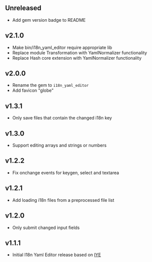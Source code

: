 ## Unreleased
* Add gem version badge to README

## v2.1.0
* Make bin/i18n_yaml_editor require appropriate lib
* Replace module Transformation with YamlNormalizer functionality
* Replace Hash core extension with YamlNormalizer functionality

## v2.0.0
* Rename the gem to `i18n_yaml_editor`
* Add favicon "globe"

## v1.3.1
* Only save files that contain the changed i18n key

## v1.3.0
* Support editing arrays and strings or numbers

## v1.2.2
* Fix onchange events for keygen, select and textarea

## v1.2.1
* Add loading i18n files from a preprocessed file list

## v1.2.0
* Only submit changed input fields

## v1.1.1
* Initial I18n Yaml Editor release based on [IYE](https://github.com/firmafon/iye)
